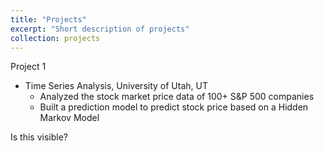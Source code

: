 ```yaml
---
title: "Projects"
excerpt: "Short description of projects"
collection: projects
---
```


Project 1
* Time Series Analysis, University of Utah, UT
    * Analyzed the stock market price data of 100+ S&P 500 companies
    * Built a prediction model to predict stock price based on a Hidden Markov Model



Is this visible?

